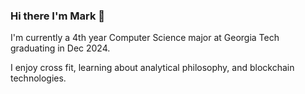 ### Hi there I'm Mark 👋

I'm currently a 4th year Computer Science major at Georgia Tech graduating in Dec 2024. 

I enjoy cross fit, learning about analytical philosophy, and blockchain technologies. 


<!--
**Marktmassey12/Marktmassey12** is a ✨ _special_ ✨ repository because its `README.md` (this file) appears on your GitHub profile.

Here are some ideas to get you started:

- 🔭 I’m currently working on ...
- 🌱 I’m currently learning ...
- 👯 I’m looking to collaborate on ...
- 🤔 I’m looking for help with ...
- 💬 Ask me about ...
- 📫 How to reach me: ...
- 😄 Pronouns: ...
- ⚡ Fun fact: ...
-->
